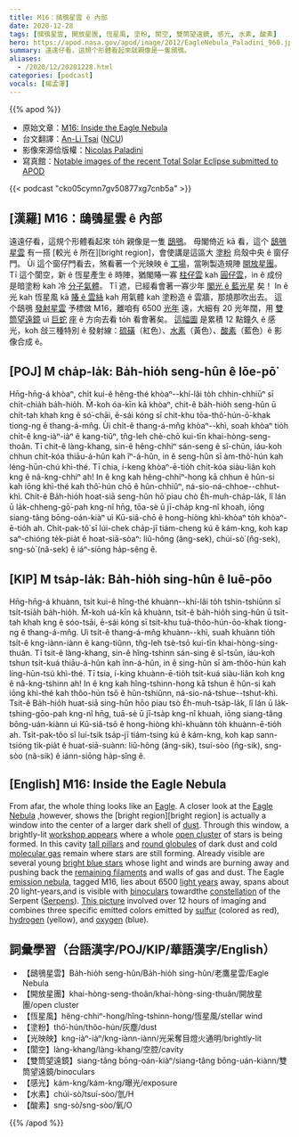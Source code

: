 ```yaml
---
title: M16：鴟鴞星雲 ê 內部
date: 2020-12-28
tags: [鴟鴞星雲, 開放星團, 恆星風, 塗粉, 閬空, 雙筒望遠鏡, 感光, 水素, 酸素]
hero: https://apod.nasa.gov/apod/image/2012/EagleNebula_Paladini_960.jpg
summary: 遠遠仔看，這規个形體看起來就親像是一隻鴟鴞。
aliases:
  - /2020/12/20201228.html
categories: [podcast]
vocals: [楊孟澤]
---
```


{{% apod %}}

- 原始文章：[M16: Inside the Eagle Nebula](https://apod.nasa.gov/apod/ap201228.html)
- 台文翻譯：[An-Li Tsai](mailto:thianbun.taigi@gmail.com) ([NCU](https://www.astro.ncu.edu.tw))
- 影像來源佮版權：[Nicolas Paladini](https://www.instagram.com/nicolas_paladini/)
- 寫真館：[Notable images of the recent Total Solar Eclipse submitted to APOD](https://www.facebook.com/media/set?vanity=APOD.Sky&set=a.3216915061746024)

{{< podcast "cko05cymn7gv50877xg7cnb5a" >}}

## [漢羅] M16：鴟鴞星雲 ê 內部

遠遠仔看，這規个形體看起來 to̍h 親像是一隻 [鴟鴞][Eagle]。
毋閣倚近 kā 看，這个 [鴟鴞星雲][Eagle Nebula] 有一搭 [較光 ê 所在][bright region]，會使講是這區大 [塗粉][dust] 烏殼中央 ê 窗仔門。
Ùi 這个窗仔門看去，煞看著一个光映映 ê [工場][workshop appears]，當咧製造規陣 [開放星團][open cluster]。
Tī 這个閬空，新 ê 恆星產生 ê 時陣，猶閣賰一寡 [柱仔雲][tall pillars] kah [圓仔雲][round globules]，in ê 成份 是暗塗粉 kah 冷 [分子氣體][molecular gas]。
Tī 遮，已經看會著一寡少年 [閣光 ê 藍光星][bright blue stars] 矣！
In ê 光 kah 恆星風 kā [賰 ê 雲絲][remaining filaments] kah 用氣體 kah 塗粉造 ê 雲牆，那燒那吹出去。
這个鴟鴞 [發射星雲][emission nebula] 予標做 M16，離咱有 6500 [光年][light years] 遠，大細有 20 光年闊，用 [雙筒望遠鏡][binoculars] uì [巨蛇][Serpens] [座][constellation] ê 方向去看 to̍h 看會著矣。
[這幅圖][This picture] 是累積 12 點鐘久 ê 感光，koh 敆三種特別 ê 發射線：[硫磺][sulfur]（紅色）、[水素][hydrogen]（黃色）、[酸素][oxygen]（藍色）ê 影像合成 ê。

## [POJ] M cha̍p-la̍k: Ba̍h-hio̍h seng-hûn ê lōe-pō͘

Hn̄g-hn̄g-á khòaⁿ, chi̍t kui-ê hêng-thé khòaⁿ--khí-lâi to̍h chhin-chhiūⁿ sī chi̍t-chia̍h ba̍h-hio̍h.
M̄-koh óa-kīn kā khòaⁿ, chit-ê ba̍h-hio̍h seng-hûn ū chi̍t-tah khah kng ê só͘-chāi, ē-sái kóng sī chit-khu tōa-thô͘-hún-ō͘-khak tiong-ng ê thang-á-mn̂g.
Ùi chi̍t-ê thang-á-mn̂g khòaⁿ--khì, soah khòaⁿ tio̍h chi̍t-ê kng-iàⁿ-iàⁿ ê kang-tiûⁿ, tn̂g-leh chè-chō kui-tīn khai-hòng-seng-thoân.
Tī chit-ê làng-khang, sin-ê hêng-chhiⁿ sán-seng ê sî-chūn, iáu-koh chhun chi̍t-kóa thiāu-á-hûn kah îⁿ-á-hûn, in ê seng-hûn sī àm-thô͘-hún kah léng-hūn-chú khì-thé.
Tī chia, í-keng khòaⁿ-ē-tio̍h chi̍t-kóa siàu-liân koh kng ê nâ-kng-chhiⁿ ah!
In ê kng kah hêng-chhiⁿ-hong kā chhun ê hûn-si kah iōng khì-thé kah thô͘-hún chō ê hûn-chhiûⁿ, ná-sio-ná-chhoe--chhut-khì.
Chi̍t-ê Ba̍h-hio̍h hoat-siā seng-hûn hō͘ piau chò E̍h-muh-cha̍p-la̍k, lî lán ū la̍k-chheng-gō͘-pah kng-nî hn̄g, tōa-sè ū jī-cha̍p kng-nî khoah, iōng siang-tâng bōng-oán-kiàⁿ uì Kū-siâ-chō ê hong-hiòng khì-khòaⁿ to̍h khòaⁿ-ē-tio̍h ah.
Chi̍t-pak-tô͘ sī lúi-chek cha̍p-jī tiám-cheng kú ê kám-kng, koh kap saⁿ-chióng te̍k-pia̍t ê hoat-siā-sòaⁿ: liû-hông (âng-sek), chúi-sò͘ (n̂g-sek), sng-sò͘ (nâ-sek) ê iáⁿ-siōng ha̍p-sêng ê.

## [KIP] M tsa̍p-la̍k: Ba̍h-hio̍h sing-hûn ê luē-pōo

Hn̄g-hn̄g-á khuànn, tsi̍t kui-ê hîng-thé khuànn--khí-lâi to̍h tshin-tshiūnn sī tsi̍t-tsia̍h ba̍h-hio̍h.
M̄-koh uá-kīn kā khuànn, tsit-ê ba̍h-hio̍h sing-hûn ū tsi̍t-tah khah kng ê sóo-tsāi, ē-sái kóng sī tsit-khu tuā-thôo-hún-ōo-khak tiong-ng ê thang-á-mn̂g.
Uì tsi̍t-ê thang-á-mn̂g khuànn--khì, suah khuànn tio̍h tsi̍t-ê kng-iànn-iànn ê kang-tiûnn, tn̂g-leh tsè-tsō kui-tīn khai-hòng-sing-thuân.
Tī tsit-ê làng-khang, sin-ê hîng-tshinn sán-sing ê sî-tsūn, iáu-koh tshun tsi̍t-kuá thiāu-á-hûn kah înn-á-hûn, in ê sing-hûn sī àm-thôo-hún kah líng-hūn-tsú khì-thé.
Tī tsia, í-king khuànn-ē-tio̍h tsi̍t-kuá siàu-liân koh kng ê nâ-kng-tshinn ah!
In ê kng kah hîng-tshinn-hong kā tshun ê hûn-si kah iōng khì-thé kah thôo-hún tsō ê hûn-tshiûnn, ná-sio-ná-tshue--tshut-khì.
Tsi̍t-ê Ba̍h-hio̍h huat-siā sing-hûn hōo piau tsò E̍h-muh-tsa̍p-la̍k, lî lán ū la̍k-tshing-gōo-pah kng-nî hn̄g, tuā-sè ū jī-tsa̍p kng-nî khuah, iōng siang-tâng bōng-uán-kiànn uì Kū-siâ-tsō ê hong-hiòng khì-khuànn to̍h khuànn-ē-tio̍h ah.
Tsi̍t-pak-tôo sī luí-tsik tsa̍p-jī tiám-tsing kú ê kám-kng, koh kap sann-tsióng ti̍k-pia̍t ê huat-siā-suànn: liû-hông (âng-sik), tsuí-sòo (n̂g-sik), sng-sòo (nâ-sik) ê iánn-siōng ha̍p-sîng ê.


## [English] M16: Inside the Eagle Nebula

From afar, the whole thing looks like an [Eagle][Eagle]. A closer look at the [Eagle Nebula][Eagle Nebula] ,however, shows the [bright region][bright region] is actually a window into the center of a larger dark shell of [dust][dust]. Through this window, a brightly-lit [workshop appears][workshop appears] where a whole [open cluster][open cluster] of stars is being formed. In this cavity [tall pillars][tall pillars] and [round globules][round globules] of dark dust and cold [molecular gas][molecular gas] remain where stars are still forming. Already visible are several young [bright blue stars][bright blue stars] whose light and winds are burning away and pushing back the [remaining filaments][remaining filaments] and walls of gas and dust. The Eagle [emission nebula][emission nebula], tagged M16, lies about 6500 [light years][light years] away, spans about 20 light-years,and is visible with [binoculars][binoculars] towardthe [constellation][constellation] of the Serpent ([Serpens][Serpens]). [This picture][This picture] involved over 12 hours of imaging and combines three specific emitted colors emitted by [sulfur][sulfur] (colored as red), [hydrogen][hydrogen] (yellow), and [oxygen][oxygen] (blue).

## 詞彙學習（台語漢字/POJ/KIP/華語漢字/English）

- 【鴟鴞星雲】Ba̍h-hio̍h seng-hûn/Ba̍h-hio̍h sing-hûn/老鷹星雲/Eagle Nebula
- 【開放星團】khai-hòng-seng-thoân/khai-hòng-sing-thuân/開放星團/open cluster
- 【恆星風】hêng-chhiⁿ-hong/hîng-tshinn-hong/恆星風/stellar wind
- 【塗粉】thô͘-hún/thôo-hún/灰塵/dust
- 【光映映】kng-iàⁿ-iàⁿ/kng-iànn-iànn/光采奪目燈火通明/brightly-lit
- 【閬空】làng-khang/làng-khang/空腔/cavity
- 【雙筒望遠鏡】siang-tâng bōng-oán-kiàⁿ/siang-tâng bōng-uán-kiànn/雙筒望遠鏡/binoculars
- 【感光】kám-kng/kám-kng/曝光/exposure
- 【水素】chúi-sò͘/tsuí-sòo/氫/H
- 【酸素】sng-sò͘/sng-sòo/氧/O

{{% /apod %}}

[Eagle]: https://www.pbs.org/wnet/nature/eagles-introduction/3089/
[Eagle Nebula]: https://en.wikipedia.org/wiki/Eagle_Nebula
[brightregion]: https://noirlab.edu/public/images/noao-02181/
[dust]: https://apod.nasa.gov/apod/ap030706.html
[workshop appears]: https://www.youtube.com/watch?v=rvXIgpIuuxw
[open cluster]: https://apod.nasa.gov/apod/open_clusters.html
[tall pillars]: https://apod.nasa.gov/apod/ap201206.html
[round globules]: https://apod.nasa.gov/apod/ap081228.html
[molecular gas]: https://apod.nasa.gov/apod/ap201122.html
[bright blue stars]: https://apod.nasa.gov/apod/ap200909.html
[remaining filaments]: https://apod.nasa.gov/apod/ap181202.html
[emission nebula]: https://apod.nasa.gov/apod/emission_nebulae.html
[light years]: https://starchild.gsfc.nasa.gov/docs/StarChild/questions/question19.html
[binoculars]: http://www.birdwatching.com/optics/binoculars1.html
[constellation]: https://spaceplace.nasa.gov/search/constellations/
[Serpens]: https://chandra.harvard.edu/photo/constellations/serpens.html
[This picture]: https://www.instagram.com/p/CHQf9uxJ3GW/
[sulfur]: https://en.wikipedia.org/wiki/Sulfur
[hydrogen]: http://www.rsc.org/periodic-table/element/1/hydrogen
[oxygen]: https://www.youtube.com/watch?v=uPK_rSf1WUc
